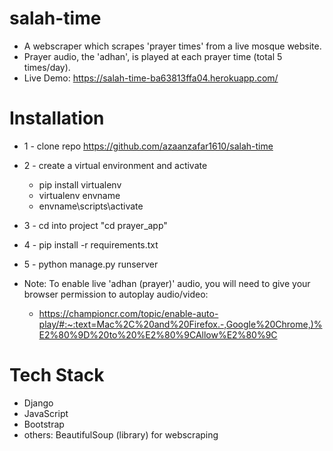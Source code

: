 # salah-time
- A webscraper which scrapes 'prayer times' from a live mosque website. 
- Prayer audio, the 'adhan', is played at each prayer time (total 5 times/day). 
- Live Demo: https://salah-time-ba63813ffa04.herokuapp.com/
# Installation
- 1 - clone repo https://github.com/azaanzafar1610/salah-time
- 2 - create a virtual environment and activate
  - pip install virtualenv
  - virtualenv envname
  - envname\scripts\activate
- 3 - cd into project "cd prayer_app"
- 4 - pip install -r requirements.txt
- 5 - python manage.py runserver

- Note: To enable live 'adhan (prayer)' audio, you will need to give your browser permission to autoplay audio/video:
  - https://championcr.com/topic/enable-auto-play/#:~:text=Mac%2C%20and%20Firefox.-,Google%20Chrome,)%E2%80%9D%20to%20%E2%80%9CAllow%E2%80%9C

# Tech Stack
- Django
- JavaScript
- Bootstrap
- others: BeautifulSoup (library) for webscraping

